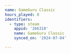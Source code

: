 ```yaml
---
name: GameGuru Classic
hours_played: 0
identifiers:
  - type: steam
    appid: '266310'
    name: GameGuru Classic
    synced_on: '2024-07-04'

---
```

